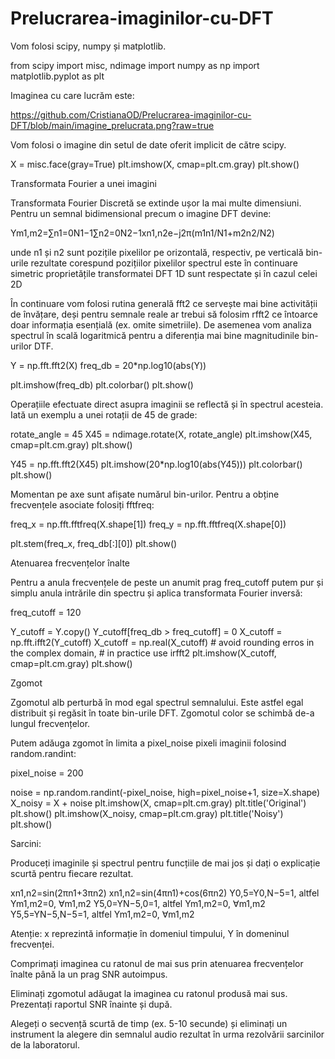 # Prelucrarea-imaginilor-cu-DFT

Vom folosi scipy, numpy și matplotlib.

from scipy import misc, ndimage
import numpy as np
import matplotlib.pyplot as plt

Imaginea cu care lucrăm este:

https://github.com/CristianaOD/Prelucrarea-imaginilor-cu-DFT/blob/main/imagine_prelucrata.png?raw=true

Vom folosi o imagine din setul de date oferit implicit de către scipy.

X = misc.face(gray=True)
plt.imshow(X, cmap=plt.cm.gray)
plt.show()

Transformata Fourier a unei imagini

Transformata Fourier Discretă se extinde ușor la mai multe dimensiuni. Pentru un semnal bidimensional precum o imagine DFT devine:

Ym1,m2=∑n1=0N1−1∑n2=0N2−1xn1,n2e−j2π(m1n1/N1+m2n2/N2)

unde n1 și n2 sunt pozițile pixelilor pe orizontală, respectiv, pe verticală
bin-urile rezultate corespund pozițiilor pixelilor
spectrul este în continuare simetric
proprietățile transformatei DFT 1D sunt respectate și în cazul celei 2D

În continuare vom folosi rutina generală fft2 ce servește mai bine activității de învățare, deși pentru semnale reale ar trebui să folosim rfft2 ce întoarce doar informația esențială (ex. omite simetriile). De asemenea vom analiza spectrul în scală logaritmică pentru a diferenția mai bine magnitudinile bin-urilor DTF.

Y = np.fft.fft2(X)
freq_db = 20*np.log10(abs(Y))

plt.imshow(freq_db)
plt.colorbar()
plt.show()

Operațiile efectuate direct asupra imaginii se reflectă și în spectrul acesteia. Iată un exemplu a unei rotații de 45 de grade:

rotate_angle = 45
X45 = ndimage.rotate(X, rotate_angle)
plt.imshow(X45, cmap=plt.cm.gray)
plt.show()

Y45 = np.fft.fft2(X45)
plt.imshow(20*np.log10(abs(Y45)))
plt.colorbar()
plt.show()


Momentan pe axe sunt afișate numărul bin-urilor. Pentru a obține frecvențele asociate folosiți fftfreq:

freq_x = np.fft.fftfreq(X.shape[1])
freq_y = np.fft.fftfreq(X.shape[0])

plt.stem(freq_x, freq_db[:][0])
plt.show()

Atenuarea frecvențelor înalte

Pentru a anula frecvențele de peste un anumit prag freq_cutoff putem pur și simplu anula intrările din spectru și aplica transformata Fourier inversă:

freq_cutoff = 120

Y_cutoff = Y.copy()
Y_cutoff[freq_db > freq_cutoff] = 0
X_cutoff = np.fft.ifft2(Y_cutoff)
X_cutoff = np.real(X_cutoff)    # avoid rounding erros in the complex domain,
                                # in practice use irfft2
plt.imshow(X_cutoff, cmap=plt.cm.gray)
plt.show()

Zgomot

Zgomotul alb perturbă în mod egal spectrul semnalului. Este astfel egal distribuit și regăsit în toate bin-urile DFT. Zgomotul color se schimbă de-a lungul frecvențelor.

Putem adăuga zgomot în limita a pixel_noise pixeli imaginii folosind random.randint:

pixel_noise = 200

noise = np.random.randint(-pixel_noise, high=pixel_noise+1, size=X.shape)
X_noisy = X + noise
plt.imshow(X, cmap=plt.cm.gray)
plt.title('Original')
plt.show()
plt.imshow(X_noisy, cmap=plt.cm.gray)
plt.title('Noisy')
plt.show()


Sarcini:

Produceți imaginile și spectrul pentru funcțiile de mai jos și dați o explicație scurtă pentru fiecare rezultat.

xn1,n2=sin(2πn1+3πn2)
xn1,n2=sin(4πn1)+cos(6πn2)
Y0,5=Y0,N−5=1, altfel Ym1,m2=0, ∀m1,m2
Y5,0=YN−5,0=1, altfel Ym1,m2=0, ∀m1,m2
Y5,5=YN−5,N−5=1, altfel Ym1,m2=0, ∀m1,m2

Atenție: x reprezintă informație în domeniul timpului, Y în domeninul frecvenței.

 Comprimați imaginea cu ratonul de mai sus prin atenuarea frecvențelor înalte până la un prag SNR autoimpus.

 Eliminați zgomotul adăugat la imaginea cu ratonul produsă mai sus. Prezentați raportul SNR înainte și după.

 Alegeți o secvență scurtă de timp (ex. 5-10 secunde) și eliminați un instrument la alegere din semnalul audio rezultat în urma rezolvării sarcinilor de la laboratorul.
